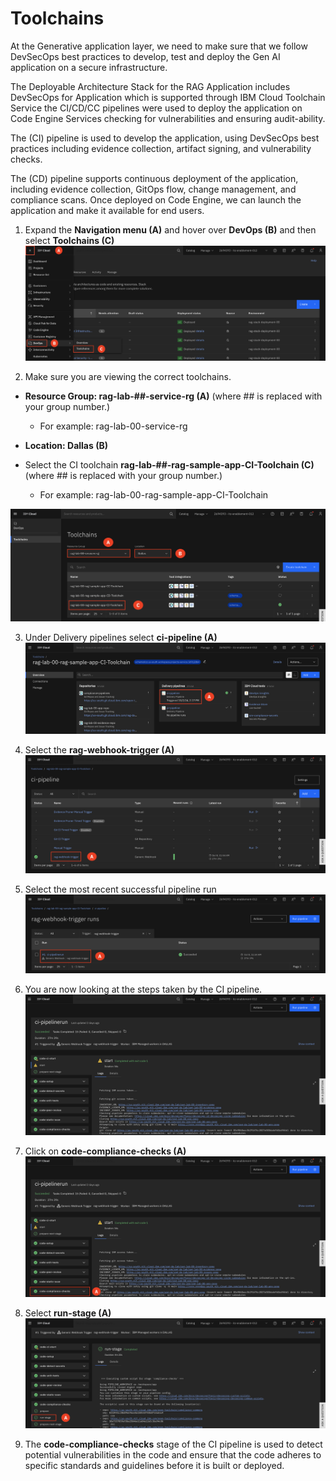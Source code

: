 # Toolchains

At the Generative application layer, we need to make sure that we follow DevSecOps best practices to develop, test and deploy the Gen AI application on a secure infrastructure.

The Deployable Architecture Stack for the RAG Application includes DevSecOps for Application which is supported through IBM Cloud Toolchain Service the CI/CD/CC pipelines were used to deploy the application on Code Engine Services checking for vulnerabilities and ensuring audit-ability.

The (CI) pipeline is used to develop the application, using DevSecOps best practices including evidence collection, artifact signing, and vulnerability checks.

The (CD) pipeline supports continuous deployment of the application, including evidence collection, GitOps flow, change management, and compliance scans. Once deployed on Code Engine, we can launch the application and make it available for end users.

1. Expand the **Navigation menu (A)** and hover over **DevOps (B)** and then select **Toolchains (C)**
![alt text](../images/1.4.1-n.png)

2. Make sure you are viewing the correct toolchains. <br>
- **Resource Group: rag-lab-##-service-rg (A)** (where ## is replaced with your group number.) <br>
    -  For example: rag-lab-00-service-rg

- **Location: Dallas (B)**

-  Select the CI toolchain **rag-lab-##-rag-sample-app-CI-Toolchain (C)** (where ## is replaced with your group number.) <br>
    - For example: rag-lab-00-rag-sample-app-CI-Toolchain

![alt text](../images/1.4.2-n.png)

3. Under Delivery pipelines select **ci-pipeline (A)**
![alt text](../images/1.4.3-n.png)

4. Select the **rag-webhook-trigger (A)**
![alt text](../images/1.4.4-n.png)

5. Select the most recent successful pipeline run
![alt text](../images/1.4.5-n.png)

6. You are now looking at the steps taken by the CI pipeline. 
![alt text](../images/1.4.6-n.png)

7. Click on **code-compliance-checks (A)**
![alt text](../images/1.4.7-n.png)

8. Select **run-stage (A)**
![alt text](../images/1.4.8-n.png)

9. The **code-compliance-checks** stage of the CI pipeline is used to detect potential vulnerabilities in the code and ensure that the code adheres to specific standards and guidelines before it is built or deployed. 
